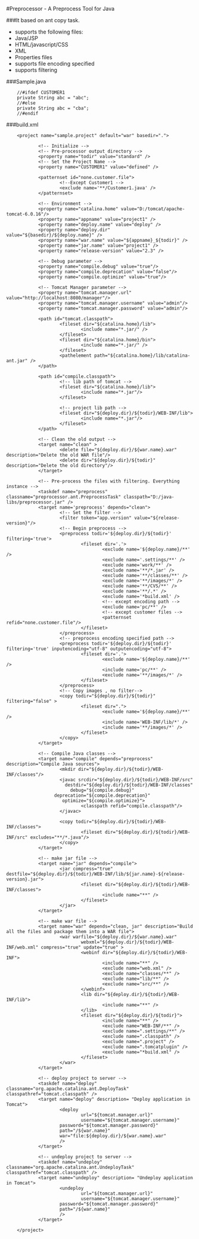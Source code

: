 #Preprocessor - A Preprocess Tool for Java

###It based on ant copy task.
- supports the following files:
- Java/JSP
- HTML/javascript/CSS
- XML
- Properties files
- supports file encoding specified
- supports filtering


###Sample.java

        //#ifdef CUSTOMER1
        private String abc = "abc";
        //#else
        private String abc = "cba";
        //#endif
        
        
###build.xml

        <project name="sample.project" default="war" basedir=".">
        
                <!-- Initialize -->
                <!-- Pre-processor output directory -->
                <property name="todir" value="standard" />
                <!-- Set the Project Name -->
                <property name="CUSTOMER1" value="defined" />
        
                <patternset id="none.customer.file">
                        <!--Except Customer1 -->
                        <exclude name='**/Customer1.java' />
                </patternset>
        
                <!-- Environment -->
                <property name="catalina.home" value="D:/tomcat/apache-tomcat-6.0.16"/>
                <property name="appname" value="project1" />
                <property name="deploy.name" value="deploy" />
                <property name="deploy.dir" value="${basedir}/${deploy.name}" />
                <property name="war.name" value="${appname}_${todir}" />
                <property name="jar.name" value="project1" />
                <property name="release-version" value="2.3" />
        
                <!-- Debug parameter -->
                <property name="compile.debug" value="true"/>
                <property name="compile.deprecation" value="false"/>
                <property name="compile.optimize" value="true"/>
        
                <!-- Tomcat Manager parameter -->
                <property name="tomcat.manager.url" value="http://localhost:8080/manager"/>
                <property name="tomcat.manager.username" value="admin"/>
                <property name="tomcat.manager.password" value="admin"/>
        
                <path id="tomcat.classpath">
                        <fileset dir="${catalina.home}/lib">
                                <include name="*.jar/" />
                        </fileset>
                        <fileset dir="${catalina.home}/bin">
                                <include name="*.jar/" />
                        </fileset>
                        <pathelement path="${catalina.home}/lib/catalina-ant.jar" />
                </path>
        
                <path id="compile.classpath">
                        <!-- lib path of tomcat -->
                        <fileset dir="${catalina.home}/lib">
                                <include name="*.jar"/>
                        </fileset>
        
                        <!-- project lib path -->
                        <fileset dir="${deploy.dir}/${todir}/WEB-INF/lib">
                                <include name="*.jar"/>
                        </fileset>
                </path>
        
                <!-- Clean the old output -->
                <target name="clean" >
                        <delete file="${deploy.dir}/${war.name}.war" description="Delete the old WAR file"/>
                        <delete dir="${deploy.dir}/${todir}" description="Delete the old directory"/>
                </target>
        
                <!-- Pre-process the files with filtering. Everything instance -->
                <taskdef name="preprocess" classname="preprocessor.ant.PreprocessTask" classpath="D:/java-libs/preprocessor.jar" />
                <target name='preprocess' depends="clean">
                        <!-- Set the filter -->
                        <filter token="app.version" value="${release-version}"/>
                        <!-- Begin preprocess -->
                        <preprocess todir='${deploy.dir}/${todir}' filtering='true'>
                                <fileset dir='.'>
                                        <exclude name='${deploy.name}/**' />
                                        <exclude name='.settings/**' />
                                        <exclude name='work/**' />
                                        <exclude name='**/*.jar' />
                                        <exclude name='**/classes/**' />
                                        <exclude name='**/images/*' />
                                        <exclude name='**/CVS/**' />
                                        <exclude name='**/.*' />
                                        <exclude name='*build.xml' />
                                        <!-- except encoding path -->
                                        <exclude name='pc/**' />
                                        <!-- except customer files -->
                                        <patternset refid="none.customer.file"/>
                                </fileset>
                        </preprocess>
                        <!-- preprocess encoding specified path -->
                        <preprocess todir='${deploy.dir}/${todir}' filtering='true' inputencoding="utf-8" outputencoding="utf-8">
                                <fileset dir='.'>
                                        <exclude name='${deploy.name}/**' />
                                        <include name='pc/**' />
                                        <exclude name='**/images/*' />
                                </fileset>
                        </preprocess>
                        <!-- Copy images , no filter-->
                        <copy todir="${deploy.dir}/${todir}" filtering="false" >
                                <fileset dir=".">
                                        <exclude name='${deploy.name}/**' />
                                        <include name='WEB-INF/lib/*' />
                                        <include name='**/images/*' />
                                </fileset>
                        </copy>
                </target>
        
                <!-- Compile Java classes -->
                <target name="compile" depends="preprocess" description="Compile Java sources">
                        <mkdir dir="${deploy.dir}/${todir}/WEB-INF/classes"/>
                        <javac srcdir="${deploy.dir}/${todir}/WEB-INF/src"
                          destdir="${deploy.dir}/${todir}/WEB-INF/classes"
                            debug="${compile.debug}"
                      deprecation="${compile.deprecation}"
                         optimize="${compile.optimize}">
                                <classpath refid="compile.classpath"/>
                        </javac>
        
                        <copy todir="${deploy.dir}/${todir}/WEB-INF/classes">
                                <fileset dir="${deploy.dir}/${todir}/WEB-INF/src" excludes="**/*.java"/>
                        </copy>
                </target>
        
                <!-- make jar file -->
                <target name="jar" depends="compile">
                        <jar compress="true" destfile="${deploy.dir}/${todir}/WEB-INF/lib/${jar.name}-${release-version}.jar">
                                <fileset dir="${deploy.dir}/${todir}/WEB-INF/classes">
                                        <include name="**" />
                                </fileset>
                        </jar>
                </target>
        
                <!-- make war file -->
                <target name="war" depends="clean, jar" description="Build all the files and package them into a WAR file">
                        <war warfile="${deploy.dir}/${war.name}.war" 
                                webxml="${deploy.dir}/${todir}/WEB-INF/web.xml" compress="true" update="true" >
                                <webinf dir="${deploy.dir}/${todir}/WEB-INF">
                                        <include name="**" />
                                        <exclude name="web.xml" />
                                        <exclude name="classes/**" />
                                        <exclude name="lib/**" />
                                        <exclude name="src/**" />
                                </webinf>
                                <lib dir="${deploy.dir}/${todir}/WEB-INF/lib">
                                        <include name="**" />
                                </lib>
                                <fileset dir="${deploy.dir}/${todir}">
                                        <include name="**" />
                                        <exclude name="WEB-INF/**" />
                                        <exclude name=".settings/**" />
                                        <exclude name=".classpath" />
                                        <exclude name=".project" />
                                        <exclude name=".tomcatplugin" />
                                        <exclude name="*build.xml" />
                                </fileset>
                        </war>
                </target>
        
                <!-- deploy project to server -->
                <taskdef name="deploy" classname="org.apache.catalina.ant.DeployTask" classpathref="tomcat.classpath" />
                <target name="deploy" description= "Deploy application in Tomcat">
                        <deploy 
                                url="${tomcat.manager.url}"
                                username="${tomcat.manager.username}"
                        password="${tomcat.manager.password}"
                        path="/${war.name}"
                        war="file:${deploy.dir}/${war.name}.war"
                        />
                </target>
        
                <!-- undeploy project to server -->
                <taskdef name="undeploy" classname="org.apache.catalina.ant.UndeployTask" classpathref="tomcat.classpath" />
                <target name="undeploy" description= "Undeploy application in Tomcat">
                        <undeploy 
                                url="${tomcat.manager.url}"
                                username="${tomcat.manager.username}"
                        password="${tomcat.manager.password}"
                        path="/${war.name}"
                        />
                </target>
        
        </project>
